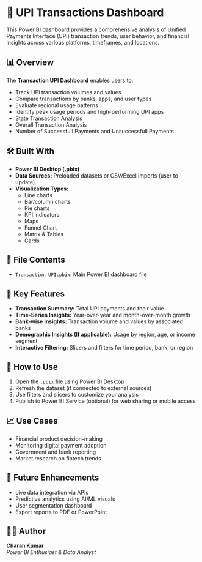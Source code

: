 # 💸 UPI Transactions Dashboard

This Power BI dashboard provides a comprehensive analysis of Unified Payments Interface (UPI) transaction trends, user behavior, and financial insights across various platforms, timeframes, and locations.

## 📊 Overview

The **Transaction UPI Dashboard** enables users to:

- Track UPI transaction volumes and values
- Compare transactions by banks, apps, and user types
- Evaluate regional usage patterns
- Identify peak usage periods and high-performing UPI apps
- State Transaction Analysis
- Overall Transaction Analysis
- Number of Successfull Payments and Unsuccessfull Payments

## 🛠️ Built With

- **Power BI Desktop (.pbix)**
- **Data Sources:** Preloaded datasets or CSV/Excel imports (user to update)
- **Visualization Types:**
  - Line charts
  - Bar/column charts
  - Pie charts
  - KPI indicators
  - Maps
  - Funnel Chart
  - Matrix & Tables
  - Cards

## 📂 File Contents

- `Transaction UPI.pbix`: Main Power BI dashboard file

## 📌 Key Features

- **Transaction Summary:** Total UPI payments and their value
- **Time-Series Insights:** Year-over-year and month-over-month growth
- **Bank-wise Insights:** Transaction volume and values by associated banks
- **Demographic Insights (If applicable):** Usage by region, age, or income segment
- **Interactive Filtering:** Slicers and filters for time period, bank, or region

## 🧭 How to Use

1. Open the `.pbix` file using Power BI Desktop
2. Refresh the dataset (if connected to external sources)
3. Use filters and slicers to customize your analysis
4. Publish to Power BI Service (optional) for web sharing or mobile access

## 📈 Use Cases

- Financial product decision-making
- Monitoring digital payment adoption
- Government and bank reporting
- Market research on fintech trends

## 🚀 Future Enhancements

- Live data integration via APIs
- Predictive analytics using AI/ML visuals
- User segmentation dashboard
- Export reports to PDF or PowerPoint

## 🧑‍💻 Author

**Charan Kumar**  
*Power BI Enthusiast & Data Analyst*
